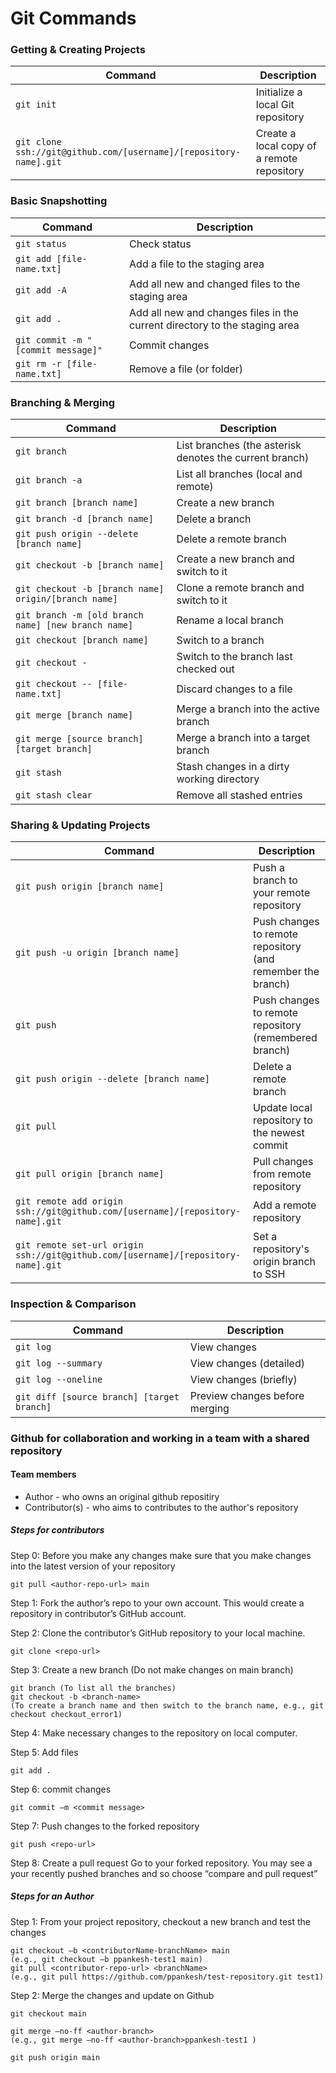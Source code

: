 # Git Commands

### Getting & Creating Projects

| Command                                                           | Description                                |
| ----------------------------------------------------------------- | ------------------------------------------ |
| `git init`                                                        | Initialize a local Git repository          |
| `git clone ssh://git@github.com/[username]/[repository-name].git` | Create a local copy of a remote repository |

### Basic Snapshotting

| Command                            | Description                                                                |
| ---------------------------------- | -------------------------------------------------------------------------- |
| `git status`                       | Check status                                                               |
| `git add [file-name.txt]`          | Add a file to the staging area                                             |
| `git add -A`                       | Add all new and changed files to the staging area                          |
| `git add . `                       | Add all new and changes files in the current directory to the staging area |
| `git commit -m "[commit message]"` | Commit changes                                                             |
| `git rm -r [file-name.txt]`        | Remove a file (or folder)                                                  |

### Branching & Merging

| Command                                              | Description                                             |
| ---------------------------------------------------- | ------------------------------------------------------- |
| `git branch`                                         | List branches (the asterisk denotes the current branch) |
| `git branch -a`                                      | List all branches (local and remote)                    |
| `git branch [branch name]`                           | Create a new branch                                     |
| `git branch -d [branch name]`                        | Delete a branch                                         |
| `git push origin --delete [branch name]`             | Delete a remote branch                                  |
| `git checkout -b [branch name]`                      | Create a new branch and switch to it                    |
| `git checkout -b [branch name] origin/[branch name]` | Clone a remote branch and switch to it                  |
| `git branch -m [old branch name] [new branch name]`  | Rename a local branch                                   |
| `git checkout [branch name]`                         | Switch to a branch                                      |
| `git checkout -`                                     | Switch to the branch last checked out                   |
| `git checkout -- [file-name.txt]`                    | Discard changes to a file                               |
| `git merge [branch name]`                            | Merge a branch into the active branch                   |
| `git merge [source branch] [target branch]`          | Merge a branch into a target branch                     |
| `git stash`                                          | Stash changes in a dirty working directory              |
| `git stash clear`                                    | Remove all stashed entries                              |

### Sharing & Updating Projects

| Command                                                                           | Description                                                 |
| --------------------------------------------------------------------------------- | ----------------------------------------------------------- |
| `git push origin [branch name]`                                                   | Push a branch to your remote repository                     |
| `git push -u origin [branch name]`                                                | Push changes to remote repository (and remember the branch) |
| `git push`                                                                        | Push changes to remote repository (remembered branch)       |
| `git push origin --delete [branch name]`                                          | Delete a remote branch                                      |
| `git pull`                                                                        | Update local repository to the newest commit                |
| `git pull origin [branch name]`                                                   | Pull changes from remote repository                         |
| `git remote add origin ssh://git@github.com/[username]/[repository-name].git`     | Add a remote repository                                     |
| `git remote set-url origin ssh://git@github.com/[username]/[repository-name].git` | Set a repository's origin branch to SSH                     |

### Inspection & Comparison

| Command                                    | Description                    |
| ------------------------------------------ | ------------------------------ |
| `git log`                                  | View changes                   |
| `git log --summary`                        | View changes (detailed)        |
| `git log --oneline`                        | View changes (briefly)         |
| `git diff [source branch] [target branch]` | Preview changes before merging |

### Github for collaboration and working in a team with a shared repository

#### Team members

- Author - who owns an original github repositiry
- Contributor(s) - who aims to contributes to the author's repository

##### Steps for contributors

Step 0: Before you make any changes make sure that you make changes into the latest version of your repository

```
git pull <author-repo-url> main
```

Step 1: Fork the author’s repo to your own account.
This would create a repository in contributor’s GitHub account.

Step 2: Clone the contributor’s GitHub repository to your local machine.

```
git clone <repo-url>
```

Step 3: Create a new branch (Do not make changes on main branch)

```
git branch (To list all the branches)
git checkout -b <branch-name>
(To create a branch name and then switch to the branch name, e.g., git checkout checkout_error1)
```

Step 4: Make necessary changes to the repository on local computer.

Step 5: Add files

```
git add .
```

Step 6: commit changes

```
git commit –m <commit message>
```

Step 7: Push changes to the forked repository

```
git push <repo-url>
```

Step 8: Create a pull request
Go to your forked repository. You may see a your recently pushed branches and so choose “compare and pull request”

##### Steps for an Author

Step 1: From your project repository, checkout a new branch and test the changes

```
git checkout –b <contributorName-branchName> main
(e.g., git checkout –b ppankesh-test1 main)
git pull <contributor-repo-url> <branchName>
(e.g., git pull https://github.com/ppankesh/test-repository.git test1)
```

Step 2: Merge the changes and update on Github

```
git checkout main

git merge –no-ff <author-branch>
(e.g., git merge –no-ff <author-branch>ppankesh-test1 )

git push origin main

```
